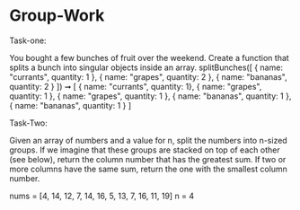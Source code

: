 # Group-Work

Task-one:

You bought a few bunches of fruit over the weekend. Create a function that splits a bunch into singular objects inside an array.
splitBunches([
  { name: "currants", quantity: 1 },
  { name: "grapes", quantity: 2 },
  { name: "bananas", quantity: 2 }
]) ➞ [
  { name: "currants", quantity: 1},
  { name: "grapes", quantity: 1 },
  { name: "grapes", quantity: 1 },
  { name: "bananas", quantity: 1 },
  { name: "bananas", quantity: 1 }
]


Task-Two:

Given an array of numbers and a value for n, split the numbers into n-sized groups. If we imagine that these groups are stacked on top of each other (see below), return the column number that has the greatest sum. If two or more columns have the same sum, return the one with the smallest column number.

nums = [4, 14, 12, 7, 14, 16, 5, 13, 7, 16, 11, 19]
n = 4
